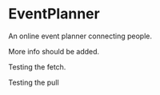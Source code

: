 EventPlanner
============

An online event planner connecting people.

More info should be added.

Testing the fetch.

Testing the pull